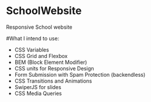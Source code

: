 # SchoolWebsite
Responsive School website

#What I intend to use:
- CSS Variables
- CSS Grid and Flexbox
- BEM (Block Element Modifier)
- CSS units for Responsive Design
- Form Submission with Spam Protection (backendless)
- CSS Transitions and Animations
- SwiperJS for slides
- CSS Media Queries

